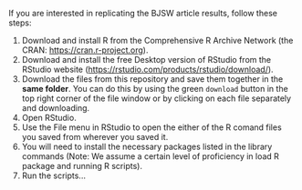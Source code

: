 If you are interested in replicating the BJSW article results, follow these steps:

1) Download and install R from the Comprehensive R Archive Network (the CRAN: https://cran.r-project.org).
2) Download and install the free Desktop version of RStudio from the RStudio website (https://rstudio.com/products/rstudio/download/).
3) Download the files from this repository and save them together in the **same folder**. You can do this by using the green `download` button in the top right corner of the file window or by clicking on each file separately and downloading.  
4) Open RStudio.
6) Use the File menu in RStudio to open the either of the R comand files you saved from wherever you saved it. 
7) You will need to install the necessary packages listed in the library commands (Note: We assume a certain level of proficiency in load R package and running R scripts).
8) Run the scripts...
